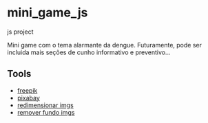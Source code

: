 # mini_game_js
js project

Mini game com o tema alarmante da dengue. Futuramente, pode ser incluida mais seções de cunho informativo e preventivo...

## Tools
- [freepik](https://br.freepik.com/)
- [pixabay](https://pixabay.com/pt/)
- [redimensionar imgs](https://www.iloveimg.com/pt)
- [remover fundo imgs](https://www.remove.bg/pt-br)